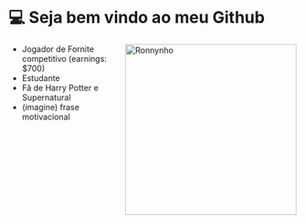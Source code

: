 # 💻 Seja bem vindo ao meu Github 

<img align="right" alt="Ronnynho" src="https://github.com/Persa89/main/c6f13b01a53d7152d7f235838efe5a09.gif?raw=true"  width="300px"/>

- Jogador de Fornite competitivo (earnings: $700)
- Estudante
- Fã de Harry Potter e Supernatural
- (imagine) frase motivacional

